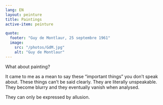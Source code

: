```yaml
---
lang: EN
layout: peinture
title: Paintings
active-item: peinture

quote:
  footer: "Guy de Montlaur, 25 septembre 1961"
  image:
    src: "/photos/GdM.jpg"
    alt: "Guy de Montlaur"
---
```

What about painting?

It came to me as a mean to say these “important things” you don’t speak about.
These things can’t be said clearly. They are literally unspeakable. They become blurry and they eventually vanish when analysed.

They can only be expressed by allusion.
